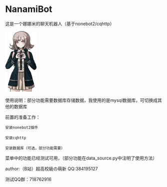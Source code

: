 # NanamiBot
这是一个娜娜米的聊天机器人（基于nonebot2/cqhttp）

<img src="https://github.com/coderrbk/NanamiBot/blob/main/nanami.jpg" width="100px">

使用说明：部分功能需要数据库存储数据，我使用的是mysql数据库，可切换成其他的数据库

前置的准备工作：

    安装nonebot2插件

    安装cqhttp
    
    安装数据库（可选，部分功能需要）

菜单中的功能已经测试可用，（部分功能在data_source.py中注明了使用方法）

author:（B站）超高校級の萌新 QQ:384195127

测试QQ群：718762916